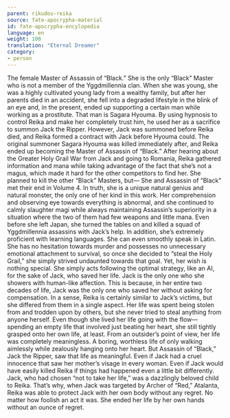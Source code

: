 ```yaml
---
parent: rikudou-reika
source: fate-apocrypha-material
id: fate-apocrypha-encylopedia
language: en
weight: 100
translation: "Eternal Dreamer"
category:
- person
---
```


The female Master of Assassin of “Black.” She is the only “Black” Master who is not a member of the Yggdmillennia clan. When she was young, she was a highly cultivated young lady from a wealthy family, but after her parents died in an accident, she fell into a degraded lifestyle in the blink of an eye and, in the present, ended up supporting a certain man while working as a prostitute.
That man is Sagara Hyouma. By using hypnosis to control Reika and make her completely trust him, he used her as a sacrifice to summon Jack the Ripper. However, Jack was summoned before Reika died, and Reika formed a contract with Jack before Hyouma could. The original summoner Sagara Hyouma was killed immediately after, and Reika ended up becoming the Master of Assassin of “Black.”
After hearing about the Greater Holy Grail War from Jack and going to Romania, Reika gathered information and mana while taking advantage of the fact that she’s not a magus, which made it hard for the other competitors to find her. She planned to kill the other “Black” Masters, but—
She and Assassin of “Black” met their end in Volume 4.
In truth, she is a unique natural genius and natural monster, the only one of her kind in this work. Her comprehension and observing eye towards everything is abnormal, and she continued to calmly slaughter magi while always maintaining Assassin’s superiority in a situation where the two of them had few weapons and little mana. Even before she left Japan, she turned the tables on and killed a squad of Yggdmillennia assassins with Jack’s help. In addition, she’s extremely proficient with learning languages. She can even smoothly speak in Latin.
She has no hesitation towards murder and possesses no unnecessary emotional attachment to survival, so once she decided to “steal the Holy Grail,” she simply strived undaunted towards that goal. Yet, her wish is nothing special. She simply acts following the optimal strategy, like an AI, for the sake of Jack, who saved her life.
Jack is the only one who she showers with human-like affection. This is because, in her entire two decades of life, Jack was the only one who saved her without asking for compensation. In a sense, Reika is certainly similar to Jack’s victims, but she differed from them in a single aspect. Her life was spent being stolen from and trodden upon by others, but she never tried to steal anything from anyone herself. Even though she lived her life going with the flow—spending an empty life that involved just beating her heart, she still tightly grasped onto her own life, at least.
From an outsider’s point of view, her life was completely meaningless. A boring, worthless life of only walking aimlessly while zealously hanging onto her heart. But Assassin of “Black,” Jack the Ripper, saw that life as meaningful.
Even if Jack had a cruel innocence that saw her mother’s visage in every woman.
Even if Jack would have easily killed Reika if things had happened even a little bit differently.
Jack, who had chosen “not to take her life,” was a dazzlingly beloved child to Reika. That’s why, when Jack was targeted by Archer of “Red,” Atalanta, Reika was able to protect Jack with her own body without any regret.
No matter how foolish an act it was.
She ended her life by her own hands without an ounce of regret.
